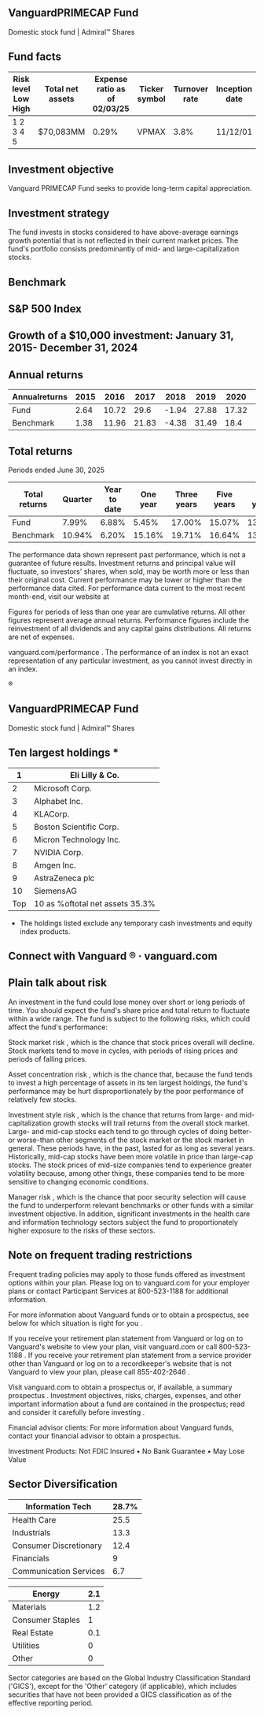 ## VanguardPRIMECAP Fund

Domestic stock fund | Admiral™ Shares

## Fund facts

| Risk level Low High   | Total net assets   | Expense ratio as of 02/03/25   | Ticker symbol   | Turnover rate   | Inception date   |   Fund number |
|-----------------------|--------------------|--------------------------------|-----------------|-----------------|------------------|---------------|
| 1 2 3 4 5             | $70,083MM          | 0.29%                          | VPMAX           | 3.8%            | 11/12/01         |          0559 |

## Investment objective

Vanguard PRIMECAP Fund seeks to provide long-term capital appreciation.

## Investment strategy

The fund invests in stocks considered to have above-average earnings growth potential that is not reflected in their current market prices. The fund's portfolio consists predominantly of mid- and large-capitalization stocks.

## Benchmark

## S&amp;P 500 Index

## Growth of a $10,000 investment:  January 31, 2015-  December 31, 2024

<!-- image -->

## Annual returns

<!-- image -->

| Annualreturns   |   2015 |   2016 |   2017 |   2018 |   2019 |   2020 |   2021 |   2022 |   2023 |   2024 |
|-----------------|--------|--------|--------|--------|--------|--------|--------|--------|--------|--------|
| Fund            |   2.64 |  10.72 |  29.6  |  -1.94 |  27.88 |  17.32 |  21.9  | -15.09 |  28.18 |  13.52 |
| Benchmark       |   1.38 |  11.96 |  21.83 |  -4.38 |  31.49 |  18.4  |  28.71 | -18.11 |  26.29 |  25.02 |

## Total returns

Periods ended June 30, 2025

| Total returns   | Quarter   | Year to date   | One year   | Three years   | Five years   | Ten years   |
|-----------------|-----------|----------------|------------|---------------|--------------|-------------|
| Fund            | 7.99%     | 6.88%          | 5.45%      | 17.00%        | 15.07%       | 13.23%      |
| Benchmark       | 10.94%    | 6.20%          | 15.16%     | 19.71%        | 16.64%       | 13.65%      |

The performance data shown represent past performance, which is not a guarantee of future results. Investment returns and principal value will fluctuate, so investors' shares, when sold, may be worth more or less than their original cost. Current performance may be lower or higher than the performance data cited. For performance data current to the most recent month-end, visit our website at

Figures for periods of less than one year are cumulative returns. All other figures represent average annual returns. Performance figures include the reinvestment of all dividends and any capital gains distributions. All returns are net of expenses.

vanguard.com/performance  . The performance of an index is not an exact representation of any particular investment, as you cannot invest directly in an index.

®

<!-- image -->

## VanguardPRIMECAP Fund

Domestic stock fund | Admiral™ Shares

## Ten largest holdings  *

| 1   | Eli Lilly & Co.                 |
|-----|---------------------------------|
| 2   | Microsoft Corp.                 |
| 3   | Alphabet Inc.                   |
| 4   | KLACorp.                        |
| 5   | Boston Scientific Corp.         |
| 6   | Micron Technology Inc.          |
| 7   | NVIDIA Corp.                    |
| 8   | Amgen Inc.                      |
| 9   | AstraZeneca plc                 |
| 10  | SiemensAG                       |
| Top | 10 as %oftotal net assets 35.3% |

* The holdings listed exclude any temporary cash investments and equity index products.

## Connect with Vanguard   ® ·    vanguard.com

## Plain talk about risk

An investment in the fund could lose money over short or long periods of time. You should expect the fund's share price and total return to fluctuate within a wide range. The fund is subject to the following risks, which could affect the fund's performance:

Stock market risk , which is the chance that stock prices overall will decline. Stock markets tend to move in cycles, with periods of rising prices and periods of falling prices.

Asset concentration risk , which is the chance that, because the fund tends to invest a high percentage of assets in its ten largest holdings, the fund's performance may be hurt disproportionately by the poor performance of relatively few stocks.

Investment style risk , which is the chance that returns from large- and mid-capitalization growth stocks will trail returns from the overall stock market. Large- and mid-cap stocks each tend to go through cycles of doing better-or worse-than other segments of the stock market or the stock market in general. These periods have, in the past, lasted for as long as several years. Historically, mid-cap stocks have been more volatile in price than large-cap stocks. The stock prices of mid-size companies tend to experience greater volatility because, among other things, these companies tend to be more sensitive to changing economic conditions.

Manager risk , which is the chance that poor security selection will cause the fund to underperform relevant benchmarks or other funds with a similar investment objective. In addition, significant investments in the health care and information technology sectors subject the fund to proportionately higher exposure to the risks of these sectors.

## Note on frequent trading restrictions

Frequent trading policies may apply to those funds offered as investment options within your plan. Please log on to   vanguard.com for your employer plans or contact Participant Services at 800-523-1188 for additional information.

For more information about Vanguard funds or to obtain a prospectus, see below for which situation is right for you .

If you receive your retirement plan statement from Vanguard or log on to Vanguard's website to view your plan, visit vanguard.com or call 800-523-1188 . If you receive your retirement plan statement from a service provider other than Vanguard or log on to a recordkeeper's website that is not Vanguard to view your plan, please call 855-402-2646 .

Visit vanguard.com to obtain a prospectus or, if available, a summary prospectus . Investment objectives, risks, charges, expenses, and other important information about a fund are contained in the prospectus; read and consider it carefully before investing .

Financial advisor clients: For more information about Vanguard funds, contact your financial advisor to obtain a prospectus.

Investment Products: Not FDIC Insured • No Bank Guarantee • May Lose Value

## Sector Diversification

<!-- image -->

| Information Tech       |   28.7% |
|------------------------|---------|
| Health Care            |    25.5 |
| Industrials            |    13.3 |
| Consumer Discretionary |    12.4 |
| Financials             |     9   |
| Communication Services |     6.7 |

| Energy           |   2.1 |
|------------------|-------|
| Materials        |   1.2 |
| Consumer Staples |   1   |
| Real Estate      |   0.1 |
| Utilities        |   0   |
| Other            |   0   |

<!-- image -->

<!-- image -->

<!-- image -->

<!-- image -->

<!-- image -->

<!-- image -->

<!-- image -->

<!-- image -->

<!-- image -->

<!-- image -->

<!-- image -->

<!-- image -->

Sector categories are based on the Global Industry Classification Standard ('GICS'), except for the 'Other' category (if applicable), which includes securities that have not been provided a GICS classification as of the effective reporting period.